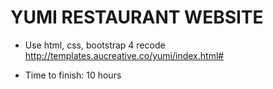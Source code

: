 # YUMI RESTAURANT WEBSITE

- Use html, css, bootstrap 4 recode http://templates.aucreative.co/yumi/index.html#

- Time to finish: 10 hours 